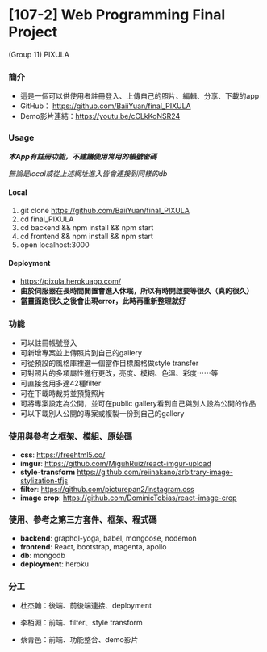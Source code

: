 # [107-2] Web Programming Final Project
(Group 11) PIXULA



### 簡介

* 這是一個可以供使用者註冊登入、上傳自己的照片、編輯、分享、下載的app
* GitHub： <https://github.com/BaiiYuan/final_PIXULA>
* Demo影片連結：https://youtu.be/cCLkKoNSR24

### Usage

***本App有註冊功能，不建議使用常用的帳號密碼***

*無論是local或從上述網址進入皆會連接到同樣的db*

#### Local

1. git clone https://github.com/BaiiYuan/final_PIXULA
2. cd final_PIXULA
3. cd backend && npm install && npm start
4. cd frontend && npm install && npm start
5. open localhost:3000

#### Deployment

* <https://pixula.herokuapp.com/>
* **由於伺服器在長時間閒置會進入休眠，所以有時開啟要等很久（真的很久）**
* **當畫面跑很久之後會出現error，此時再重新整理就好**



### 功能

* 可以註冊帳號登入
* 可新增專案並上傳照片到自己的gallery
* 可從預設的風格庫裡選一個當作目標風格做style transfer
* 可對照片的多項屬性進行更改，亮度、模糊、色溫、彩度⋯⋯等
* 可直接套用多達42種filter
* 可在下載時裁剪並預覽照片
* 可將專案設定為公開，並可在public gallery看到自己與別人設為公開的作品
* 可以下載別人公開的專案或複製一份到自己的gallery



### 使用與參考之框架、模組、原始碼

* **css**: <https://freehtml5.co/>
* **imgur**: <https://github.com/MiguhRuiz/react-imgur-upload>
* **style-transform** <https://github.com/reiinakano/arbitrary-image-stylization-tfjs>
* **filter**: <https://github.com/picturepan2/instagram.css>
* **image crop**: <https://github.com/DominicTobias/react-image-crop>



### 使用、參考之第三方套件、框架、程式碼

* **backend**: graphql-yoga, babel, mongoose, nodemon
* **frontend**: React, bootstrap, magenta, apollo
* **db**: mongodb
* **deployment**: heroku



### 分工

* 杜杰翰：後端、前後端連接、deployment

* 李栢淵：前端、filter、style transform

* 蔡青邑：前端、功能整合、demo影片
